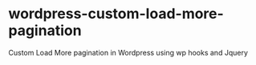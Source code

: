 # wordpress-custom-load-more-pagination
Custom Load More pagination in Wordpress using wp hooks and Jquery
